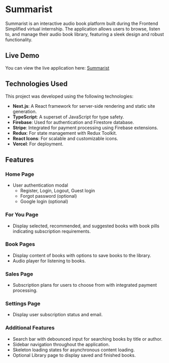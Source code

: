 # Summarist

Summarist is an interactive audio book platform built during the Frontend Simplified virtual internship. The application allows users to browse, listen to, and manage their audio book library, featuring a sleek design and robust functionality.

## Live Demo

You can view the live application here: [Summarist](https://summarist-maa7zndk4-pharaohmaks-projects.vercel.app/?projectId=1)

## Technologies Used

This project was developed using the following technologies:

- **Next.js**: A React framework for server-side rendering and static site generation.
- **TypeScript**: A superset of JavaScript for type safety.
- **Firebase**: Used for authentication and Firestore database.
- **Stripe**: Integrated for payment processing using Firebase extensions.
- **Redux**: For state management with Redux Toolkit.
- **React Icons**: For scalable and customizable icons.
- **Vercel**: For deployment.

## Features

### Home Page
- User authentication modal
  - Register, Login, Logout, Guest login
  - Forgot password (optional)
  - Google login (optional)

### For You Page
- Display selected, recommended, and suggested books with book pills indicating subscription requirements.

### Book Pages
- Display content of books with options to save books to the library.
- Audio player for listening to books.

### Sales Page
- Subscription plans for users to choose from with integrated payment processing.

### Settings Page
- Display user subscription status and email.

### Additional Features
- Search bar with debounced input for searching books by title or author.
- Sidebar navigation throughout the application.
- Skeleton loading states for asynchronous content loading.
- Optional Library page to display saved and finished books.
